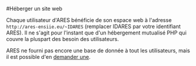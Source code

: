 #Héberger un site web

Chaque utilisateur d'ARES bénéficie de son espace web à l'adresse `http://ares-ensiie.eu/~IDARES` (remplacer IDARES par votre identifiant ARES). Il ne s'agit pour l'instant que d'un hébergement mutualisé PHP qui couvre la pluspart des besoin des utilisateurs.

ARES ne fourni pas encore une base de donnée à tout les utilisateurs, mais il est possible d'en [demander une](../bdd/bdd).
